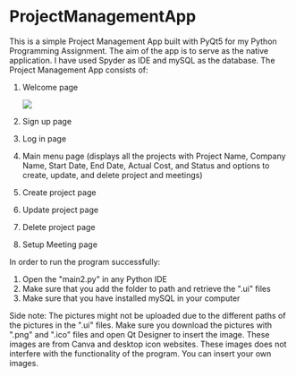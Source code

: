 # ProjectManagementApp

This is a simple Project Management App built with PyQt5 for my Python Programming Assignment. The aim of the app is to serve as the native application. I have used Spyder as IDE and mySQL as the database. The Project Management App consists of:

1) Welcome page

   ![](https://i.imgur.com/JTsAWIF.png)
   
2) Sign up page

   

5) Log in page
6) Main menu page (displays all the projects with Project Name, Company Name, Start Date, End Date, Actual Cost, and Status and options to create, update, and delete project and meetings)
7) Create project page
8) Update project page
9) Delete project page
10) Setup Meeting page

In order to run the program successfully:

1) Open the "main2.py" in any Python IDE
2) Make sure that you add the folder to path and retrieve the ".ui" files 
3) Make sure that you have installed mySQL in your computer

Side note: The pictures might not be uploaded due to the different paths of the pictures in the ".ui" files. Make sure you download the pictures with ".png" and ".ico" files and open Qt Designer to insert the image. These images are from Canva and desktop icon websites. These images does not interfere with the functionality of the program. You can insert your own images. 
